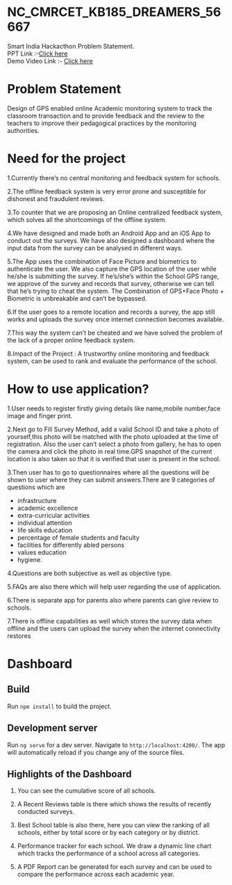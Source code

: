 # NC_CMRCET_KB185_DREAMERS_56667
Smart India Hackacthon Problem Statement.<br>
PPT Link :-[Click here](https://docs.google.com/presentation/d/12xgqJj5NMbCtr-TLWluyenP1ngB59AIcaHkh0HDI1Ws/edit?usp=sharing)<br>
Demo Video Link :- [Click here](https://youtu.be/nyINPDJ6I-U)

# Problem Statement
Design of GPS enabled online Academic monitoring system to track the classroom transaction and to provide feedback and the review to the teachers to improve their pedagogical practices by the monitoring authorities.

# Need for the project
1.Currently there’s no central monitoring and feedback system for schools.

2.The offline feedback system is very error prone and susceptible for dishonest and fraudulent reviews.

3.To counter that we are proposing an Online centralized feedback system, which solves all the shortcomings of the offline system.  

4.We have designed and made both an Android App and an iOS App to conduct out the surveys. We have also designed a dashboard where the input data from the survey can be analysed in different ways.

5.The App uses the combination of Face Picture and biometrics to authenticate the user. We also capture the GPS location of the user while he/she is submitting the survey. If he’s/she’s within the School GPS range, we approve of the survey and records that survey, otherwise we can tell that he’s trying to cheat the system. The Combination of GPS+Face Photo + Biometric is unbreakable and can’t be bypassed.

6.If the user goes to a remote location and records a survey, the app still works and uploads the survey once internet connection becomes available.

7.This way the system can’t be cheated and we have solved the problem of the lack of a proper online feedback system.

8.Impact of the Project : A trustworthy online monitoring and feedback system, can be used to rank and evaluate the performance of the school.


# How to use application?

1.User needs to register firstly giving details like name,mobile number,face image and finger print.

2.Next go to Fill Survey Method, add a valid School ID and take a photo of yourself,this photo will be matched with the photo uploaded at the time of registration. Also the user can’t select a photo from gallery, he has to open the camera and click the photo in real time.GPS snapshot of the current location is also taken so that it is verified that user is present in the school.

3.Then user has to go to questionnaires where all the questions will be shown to user where they can submit answers.There are 9 categories of questions which are 
* infrastructure
* academic excellence
* extra-curricular activities
* individual attention
* life skills education
* percentage of female students and faculty
* facilities for differently abled persons
* values education
* hygiene.

4.Questions are both subjective as well as objective type.

5.FAQs are also there which will help user regarding the use of application.

6.There is separate app for parents also where parents can give review to schools.

7.There is offline capabilities as well which stores the survey data when offline and the users can upload the survey when the internet connectivity restores

# Dashboard

## Build

Run `npm install` to build the project.


## Development server

Run `ng serve` for a dev server. Navigate to `http://localhost:4200/`. The app will automatically reload if you change any of the source files.

## Highlights of the Dashboard
1) You can see the cumulative score of all schools.

2) A Recent Reviews table is there which shows the results of recently conducted surveys.

3) Best School table is also there, here you can view the ranking of all schools, either by total score or by each category or by district.

4) Performance tracker for each school. We draw a dynamic line chart which tracks the performance of a school across all categories.

5) A PDF Report can be generated for each survey and can be used to compare the performance across each academic year.

